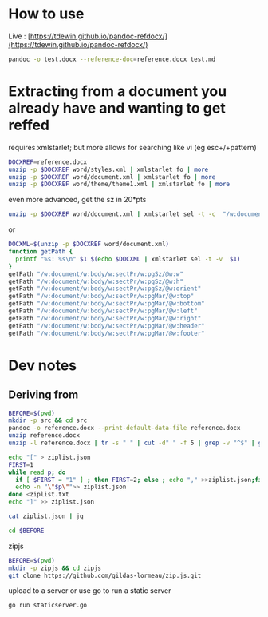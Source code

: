 # How to use
Live : [https://tdewin.github.io/pandoc-refdocx/](https://tdewin.github.io/pandoc-refdocx/)

```bash
pandoc -o test.docx --reference-doc=reference.docx test.md
```

# Extracting from a document you already have and wanting to get reffed
requires xmlstarlet; but more allows for searching like vi (eg esc+/+pattern)
```bash
DOCXREF=reference.docx
unzip -p $DOCXREF word/styles.xml | xmlstarlet fo | more
unzip -p $DOCXREF word/document.xml | xmlstarlet fo | more
unzip -p $DOCXREF word/theme/theme1.xml | xmlstarlet fo | more
```

even more advanced, get the sz in 20*pts
```bash
unzip -p $DOCXREF word/document.xml | xmlstarlet sel -t -c  "/w:document/w:body/w:sectPr"  | xmlstarlet fo
```

or 
```bash
DOCXML=$(unzip -p $DOCXREF word/document.xml)
function getPath {
  printf "%s: %s\n" $1 $(echo $DOCXML | xmlstarlet sel -t -v  $1)
}
getPath "/w:document/w:body/w:sectPr/w:pgSz/@w:w"
getPath "/w:document/w:body/w:sectPr/w:pgSz/@w:h"
getPath "/w:document/w:body/w:sectPr/w:pgSz/@w:orient"
getPath "/w:document/w:body/w:sectPr/w:pgMar/@w:top"
getPath "/w:document/w:body/w:sectPr/w:pgMar/@w:bottom"
getPath "/w:document/w:body/w:sectPr/w:pgMar/@w:left"
getPath "/w:document/w:body/w:sectPr/w:pgMar/@w:right"
getPath "/w:document/w:body/w:sectPr/w:pgMar/@w:header"
getPath "/w:document/w:body/w:sectPr/w:pgMar/@w:footer"
```



# Dev notes
## Deriving from
```bash
BEFORE=$(pwd)
mkdir -p src && cd src
pandoc -o reference.docx --print-default-data-file reference.docx
unzip reference.docx  
unzip -l reference.docx | tr -s " " | cut -d" " -f 5 | grep -v "^$" | grep  -v "^Name$" > ziplist.txt

echo "[" > ziplist.json
FIRST=1
while read p; do
  if [ $FIRST = "1" ] ; then FIRST=2; else ; echo "," >>ziplist.json;fi
  echo -n "\"$p\"">> ziplist.json
done <ziplist.txt
echo "]" >> ziplist.json

cat ziplist.json | jq

cd $BEFORE
```

zipjs
```bash
BEFORE=$(pwd)
mkdir -p zipjs && cd zipjs
git clone https://github.com/gildas-lormeau/zip.js.git

```

upload to a server or use go to run a static server
```bash
go run staticserver.go 
```


